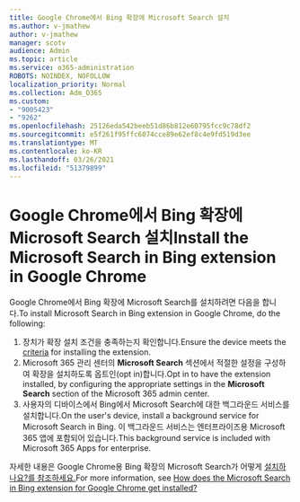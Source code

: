 ```yaml
---
title: Google Chrome에서 Bing 확장에 Microsoft Search 설치
ms.author: v-jmathew
author: v-jmathew
manager: scotv
audience: Admin
ms.topic: article
ms.service: o365-administration
ROBOTS: NOINDEX, NOFOLLOW
localization_priority: Normal
ms.collection: Adm_O365
ms.custom:
- "9005423"
- "9262"
ms.openlocfilehash: 25126eda542beeb51d86b812e60795fcc9c78df2
ms.sourcegitcommit: e5f261f95ffc6074cce89e62ef8c4e9fd519d3ee
ms.translationtype: MT
ms.contentlocale: ko-KR
ms.lasthandoff: 03/26/2021
ms.locfileid: "51379899"
---
```

# <a name="install-the-microsoft-search-in-bing-extension-in-google-chrome"></a><span data-ttu-id="e0827-102">Google Chrome에서 Bing 확장에 Microsoft Search 설치</span><span class="sxs-lookup"><span data-stu-id="e0827-102">Install the Microsoft Search in Bing extension in Google Chrome</span></span>

<span data-ttu-id="e0827-103">Google Chrome에서 Bing 확장에 Microsoft Search를 설치하려면 다음을 합니다.</span><span class="sxs-lookup"><span data-stu-id="e0827-103">To install Microsoft Search in Bing extension in Google Chrome, do the following:</span></span>

1. <span data-ttu-id="e0827-104">장치가 확장 설치 [](https://go.microsoft.com/fwlink/?linkid=2152236) 조건을 충족하는지 확인합니다.</span><span class="sxs-lookup"><span data-stu-id="e0827-104">Ensure the device meets the [criteria](https://go.microsoft.com/fwlink/?linkid=2152236) for installing the extension.</span></span>
2. <span data-ttu-id="e0827-105">Microsoft 365 관리 센터의 **Microsoft Search** 섹션에서 적절한 설정을 구성하여 확장을 설치하도록 옵트인(opt in)합니다.</span><span class="sxs-lookup"><span data-stu-id="e0827-105">Opt in to have the extension installed, by configuring the appropriate settings in the **Microsoft Search** section of the Microsoft 365 admin center.</span></span>
3. <span data-ttu-id="e0827-106">사용자의 디바이스에서 Bing에서 Microsoft Search에 대한 백그라운드 서비스를 설치합니다.</span><span class="sxs-lookup"><span data-stu-id="e0827-106">On the user's device, install a background service for Microsoft Search in Bing.</span></span> <span data-ttu-id="e0827-107">이 백그라운드 서비스는 엔터프라이즈용 Microsoft 365 앱에 포함되어 있습니다.</span><span class="sxs-lookup"><span data-stu-id="e0827-107">This background service is included with Microsoft 365 Apps for enterprise.</span></span>

<span data-ttu-id="e0827-108">자세한 내용은 Google Chrome용 Bing 확장의 Microsoft Search가 어떻게 [설치하나요?를 참조하세요.](https://go.microsoft.com/fwlink/?linkid=2150992)</span><span class="sxs-lookup"><span data-stu-id="e0827-108">For more information, see [How does the Microsoft Search in Bing extension for Google Chrome get installed?](https://go.microsoft.com/fwlink/?linkid=2150992)</span></span>
